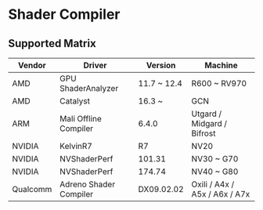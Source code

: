 # Shader Compiler

## Supported Matrix
|Vendor  |Driver                |Version    |Machine                      |
|--------|----------------------|-----------|-----------------------------|
|AMD     |GPU ShaderAnalyzer    |11.7 ~ 12.4|R600 ~ RV970                 |
|AMD     |Catalyst              |16.3 ~     |GCN                          |
|ARM     |Mali Offline Compiler |6.4.0      |Utgard / Midgard / Bifrost   |
|NVIDIA  |KelvinR7              |R7         |NV20                         |
|NVIDIA  |NVShaderPerf          |101.31     |NV30 ~ G70                   |
|NVIDIA  |NVShaderPerf          |174.74     |NV40 ~ G80                   |
|Qualcomm|Adreno Shader Compiler|DX09.02.02 |Oxili / A4x / A5x / A6x / A7x|
